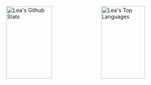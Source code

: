 <a> 
    <a href="https://github.com/lmdrn"><img alt="Lea's Github Stats" src="https://denvercoder1-github-readme-stats.vercel.app/api?username=lmdrn&show_icons=true&count_private=true&theme=react&border_color=7F3FBF&bg_color=0D1117&title_color=F85D7F&icon_color=F8D866" height="192px" width="49%"/></a>
  <a href="https://github.com/lmdrn"><img alt="Lea's Top Languages" src="https://denvercoder1-github-readme-stats.vercel.app/api/top-langs/?username=lmdrn&langs_count=8&layout=compact&theme=react&border_color=7F3FBF&bg_color=0D1117&title_color=F85D7F&icon_color=F8D866" height="192px" width="48%"/></a>
  <br/>
</a>
